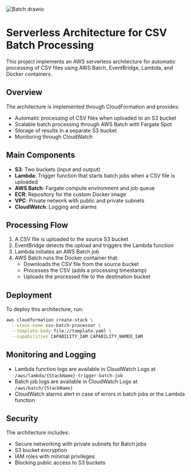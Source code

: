 ![Batch drawio](https://github.com/user-attachments/assets/53c2e8a5-e60e-48b6-8c4e-9b101a3cbda9)

# Serverless Architecture for CSV Batch Processing

This project implements an AWS serverless architecture for automatic processing of CSV files using AWS Batch, EventBridge, Lambda, and Docker containers.

## Overview

The architecture is implemented through CloudFormation and provides:

- Automatic processing of CSV files when uploaded to an S3 bucket
- Scalable batch processing through AWS Batch with Fargate Spot
- Storage of results in a separate S3 bucket
- Monitoring through CloudWatch

## Main Components

- **S3**: Two buckets (input and output)
- **Lambda**: Trigger function that starts batch jobs when a CSV file is uploaded
- **AWS Batch**: Fargate compute environment and job queue
- **ECR**: Repository for the custom Docker image
- **VPC**: Private network with public and private subnets
- **CloudWatch**: Logging and alarms

## Processing Flow

1. A CSV file is uploaded to the source S3 bucket
2. EventBridge detects the upload and triggers the Lambda function
3. Lambda initiates an AWS Batch job
4. AWS Batch runs the Docker container that:
   - Downloads the CSV file from the source bucket
   - Processes the CSV (adds a processing timestamp)
   - Uploads the processed file to the destination bucket

## Deployment

To deploy this architecture, run:

```bash
aws cloudformation create-stack \
  --stack-name csv-batch-processor \
  --template-body file://template.yaml \
  --capabilities CAPABILITY_IAM CAPABILITY_NAMED_IAM
```

## Monitoring and Logging

- Lambda function logs are available in CloudWatch Logs at `/aws/lambda/{StackName}-trigger-batch-job`
- Batch job logs are available in CloudWatch Logs at `/aws/batch/{StackName}`
- CloudWatch alarms alert in case of errors in batch jobs or the Lambda function

## Security

The architecture includes:
- Secure networking with private subnets for Batch jobs
- S3 bucket encryption
- IAM roles with minimal privileges
- Blocking public access to S3 buckets
